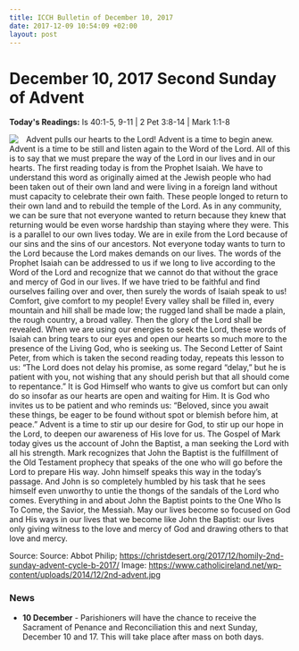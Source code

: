 ```yaml
---
title: ICCH Bulletin of December 10, 2017
date: 2017-12-09 10:54:09 +02:00
layout: post
---
```


# December 10, 2017 Second Sunday of Advent
<span style="float: right"><em></em></span>
**Today's Readings:** Is 40:1-5, 9-11 | 2 Pet 3:8-14 | Mark 1:1-8


<img style="float: left; margin-right: 1em;" src="https://www.catholicireland.net/wp-content/uploads/2014/12/2nd-advent.jpg">

Advent pulls our hearts to the Lord!  Advent is a time to begin anew.  Advent is a time to be still and listen again to the Word of the Lord.  All of this is to say that we must prepare the way of the Lord in our lives and in our hearts.
The first reading today is from the Prophet Isaiah.  We have to understand this word as originally aimed at the Jewish people who had been taken out of their own land and were living in a foreign land without must capacity to celebrate their own faith.  These people longed to return to their own land and to rebuild the temple of the Lord.  As in any community, we can be sure that not everyone wanted to return because they knew that returning would be even worse hardship than staying where they were.
This is a parallel to our own lives today.  We are in exile from the Lord because of our sins and the sins of our ancestors.  Not everyone today wants to turn to the Lord because the Lord makes demands on our lives.  The words of the Prophet Isaiah can be addressed to us if we long to live according to the Word of the Lord and recognize that we cannot do that without the grace and mercy of God in our lives.
If we have tried to be faithful and find ourselves failing over and over, then surely the words of Isaiah speak to us!  Comfort, give comfort to my people!  Every valley shall be filled in, every mountain and hill shall be made low; the rugged land shall be made a plain, the rough country, a broad valley.  Then the glory of the Lord shall be revealed.
When we are using our energies to seek the Lord, these words of Isaiah can bring tears to our eyes and open our hearts so much more to the presence of the Living God, who is seeking us.
The Second Letter of Saint Peter, from which is taken the second reading today, repeats this lesson to us:  “The Lord does not delay his promise, as some regard “delay,” but he is patient with you, not wishing that any should perish but that all should come to repentance.”  It is God Himself who wants to give us comfort but can only do so insofar as our hearts are open and waiting for Him.  It is God who invites us to be patient and who reminds us:  “Beloved, since you await these things, be eager to be found without spot or blemish before him, at peace.”
Advent is a time to stir up our desire for God, to stir up our hope in the Lord, to deepen our awareness of His love for us.
The Gospel of Mark today gives us the account of John the Baptist, a man seeking the Lord with all his strength.  Mark recognizes that John the Baptist is the fulfillment of the Old Testament prophecy that speaks of the one who will go before the Lord to prepare His way.  John himself speaks this way in the today’s passage.  And John is so completely humbled by his task that he sees himself even unworthy to untie the thongs of the sandals of the Lord who comes.
Everything in and about John the Baptist points to the One Who Is To Come, the Savior, the Messiah.
May our lives become so focused on God and His ways in our lives that we become like John the Baptist:  our lives only giving witness to the love and mercy of God and drawing others to that love and mercy.

Source: Source: Abbot Philip; https://christdesert.org/2017/12/homily-2nd-sunday-advent-cycle-b-2017/
Image: https://www.catholicireland.net/wp-content/uploads/2014/12/2nd-advent.jpg

### News 

* **10 December** - Parishioners will have the chance to receive the Sacrament of Penance and Reconciliation this and next Sunday, December 10 and 17. This will take place after mass on both days.
